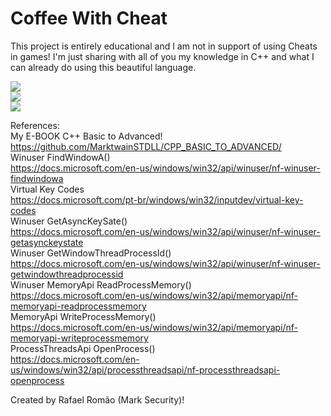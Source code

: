 # Coffee With Cheat

This project is entirely educational and I am not in support of using Cheats in games! I'm just sharing with all of you my knowledge in C++ and what I can already do using this beautiful language.

<img src="https://imgur.com/fPfq0tL.png">

<br>

<img src="https://imgur.com/IyxGsdQ.png">

<br>

<img src="https://imgur.com/1P3gdGd.png">

References:<br>
My E-BOOK C++ Basic to Advanced!<br>
https://github.com/MarktwainSTDLL/CPP_BASIC_TO_ADVANCED/
<br>
Winuser FindWindowA()<br>
https://docs.microsoft.com/en-us/windows/win32/api/winuser/nf-winuser-findwindowa
<br>
Virtual Key Codes<br>
https://docs.microsoft.com/pt-br/windows/win32/inputdev/virtual-key-codes
<br>
Winuser GetAsyncKeySate()<br>
https://docs.microsoft.com/en-us/windows/win32/api/winuser/nf-winuser-getasynckeystate
<br>
Winuser GetWindowThreadProcessId()<br>
https://docs.microsoft.com/en-us/windows/win32/api/winuser/nf-winuser-getwindowthreadprocessid
<br>
Winuser MemoryApi ReadProcessMemory()<br>
https://docs.microsoft.com/en-us/windows/win32/api/memoryapi/nf-memoryapi-readprocessmemory
<br>
MemoryApi WriteProcessMemory()<br>
https://docs.microsoft.com/en-us/windows/win32/api/memoryapi/nf-memoryapi-writeprocessmemory
<br>
ProcessThreadsApi OpenProcess()<br>
https://docs.microsoft.com/en-us/windows/win32/api/processthreadsapi/nf-processthreadsapi-openprocess

Created by Rafael Romão (Mark Security)!
